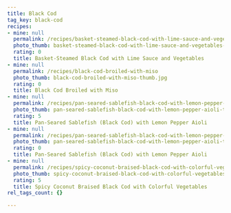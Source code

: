 ```yaml
---
title: Black Cod
tag_key: black-cod
recipes:
- mine: null
  permalink: /recipes/basket-steamed-black-cod-with-lime-sauce-and-vegetables
  photo_thumb: basket-steamed-black-cod-with-lime-sauce-and-vegetables-thumb.jpg
  rating: 0
  title: Basket-Steamed Black Cod with Lime Sauce and Vegetables
- mine: null
  permalink: /recipes/black-cod-broiled-with-miso
  photo_thumb: black-cod-broiled-with-miso-thumb.jpg
  rating: 0
  title: Black Cod Broiled with Miso
- mine: null
  permalink: /recipes/pan-seared-sablefish-black-cod-with-lemon-pepper-aioli
  photo_thumb: pan-seared-sablefish-black-cod-with-lemon-pepper-aioli-thumb.jpg
  rating: 5
  title: Pan-Seared Sablefish (Black Cod) with Lemon Pepper Aioli
- mine: null
  permalink: /recipes/pan-seared-sablefish-black-cod-with-lemon-pepper-aioli
  photo_thumb: pan-seared-sablefish-black-cod-with-lemon-pepper-aioli-thumb.jpg
  rating: 0
  title: Pan-Seared Sablefish (Black Cod) with Lemon Pepper Aioli
- mine: null
  permalink: /recipes/spicy-coconut-braised-black-cod-with-colorful-vegetables
  photo_thumb: spicy-coconut-braised-black-cod-with-colorful-vegetables-thumb.jpg
  rating: 5
  title: Spicy Coconut Braised Black Cod with Colorful Vegetables
rel_tags_count: {}

---
```

